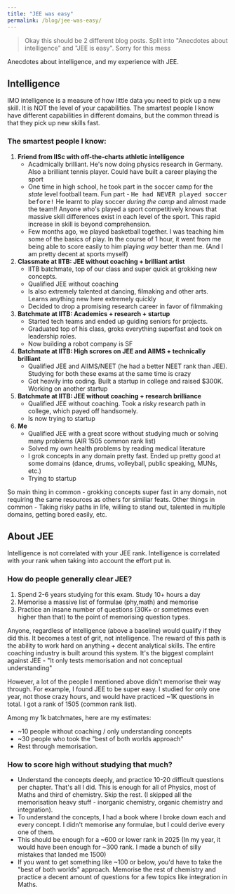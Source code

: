 ```yaml
---
title: "JEE was easy"
permalink: /blog/jee-was-easy/
---
```

> Okay this should be 2 different blog posts. Split into "Anecdotes about intelligence" and "JEE is easy". Sorry for this mess

Anecdotes about intelligence, and my experience with JEE.

## Intelligence
IMO intelligence is a measure of how little data you need to pick up a new skill. It is NOT the level of your capabilities. The smartest people I know have different capabilities in different domains, but the common thread is that they pick up new skills fast.  

<!-- How is this related to JEE? Its a common misconception that scoring high in this exam implies you are smart. I disagree. Scoring high can be done in 2 ways: (1) A lot of time & effort memorizing an insane amount of problems or (2) understanding the theory in depth and solving a few problems. The JEE coaching industry is a system built around the former. Intelligence doesn't really matter for this (though it helps). 

 Almost anyone can do the former. Its Close to 99% of those who score high fall into the former category.  -->

### The smartest people I know:  
1. **Friend from IISc with off-the-charts athletic intelligence**
    - Acadmically brilliant. He's now doing physics research in Germany. Also a brilliant tennis player. Could have built a career playing the sport
    - One time in high school, he took part in the soccer camp for the *state* level football team. Fun part - <kbd> He had NEVER played soccer before!</kbd> He learnt to play soccer _during the camp_ and almost made the team!! Anyone who's played a sport competitively knows that massive skill differences exist in each level of the sport. This rapid increase in skill is beyond comprehension.
    - Few months ago, we played basketball together. I was teaching him some of the basics of play. In the course of 1 hour, it went from me being able to score easily to him playing _way_ better than me. (And I am pretty decent at sports myself)  
2. **Classmate at IITB: JEE without coaching + brilliant artist**
    - IITB batchmate, top of our class and super quick at grokking new concepts.
    - Qualified JEE without coaching
    - Is also extremely talented at dancing, filmaking and other arts. Learns anything new here extremely quickly
    - Decided to drop a promising research career in favor of filmmaking
3. **Batchmate at IITB: Academics + research + startup**
    - Started tech teams and ended up guiding seniors for projects. 
    - Graduated top of his class, groks everything superfast  and took on leadership roles. 
    - Now building a robot company is SF
4. **Batchmate at IITB:  High scrores on JEE and AIIMS + technically brilliant**
    - Qualified JEE and AIIMS/NEET (he had a better NEET rank than JEE). Studying for both these exams at the same time is crazy
    - Got heavily into coding. Built a startup in college and raised $300K. Working on another startup
5. **Batchmate at IITB: JEE without coaching + research brilliance**
    - Qualified JEE without coaching. Took a risky research path in college, which payed off handsomely. 
    - Is now trying to startup
6. **Me**
    - Qualified JEE with a great score without studying much or solving many problems (AIR 1505 common rank list)
    - Solved my own health problems by reading medical literature
    - I grok concepts in any domain pretty fast. Ended up pretty good at some domains (dance, drums, volleyball, public speaking, MUNs, etc.)
    - Trying to startup

So main thing in common - grokking concepts super fast in any domain, not requiring the same resources as others for similiar feats. Other things in common - Taking risky paths in life, willing to stand out, talented in multiple domains, getting bored easily, etc.

## About JEE
Intelligence is not correlated with your JEE rank. Intelligence is correlated with your rank when taking into account the effort put in.

### How do people generally clear JEE? 
1. Spend 2-6 years studying for this exam. Study 10+ hours a day
2. Memorise a massive list of formulae (phy,math) and memorise 
3. Practice an insane number of questions (30K+ or sometimes even higher than that) to the point of memorising question types.  

Anyone, regardless of intelligence (above a baseline) would qualify if they did this. It becomes a test of grit, not intelligence. The reward of this path is the ability to work hard on anything + decent analytical skills. The entire coaching industry is built around this system. It's the biggest complaint against JEE - "It only tests memorisation and not conceptual understanding"

However, a lot of the people I mentioned above didn't memorise their way through. For example, I found JEE to be super easy. I studied for only one year, not those crazy hours, and would have practiced ~1K questions in total. I got a rank of 1505 (common rank list).  

Among my 1k batchmates, here are my estimates:
- ~10 people without coaching / only understanding concepts
- ~30 people who took the "best of both worlds approach"
- Rest through memorisation.

### How to score high without studying that much?
- Understand the concepts deeply, and practice 10-20 difficult questions per chapter. That's all I did. This is enough for all of Physics, most of Maths and third of chemistry. Skip the rest. (I skipped all the memorisation heavy stuff - inorganic chemistry, organic chemistry and integration).  
- To understand the concepts, I had a book where I broke down each and every concept. I didn't memorise any formulae, but I could derive every one of them.
- This should be enough for a ~600 or lower rank in 2025 (In my year, it would have been enough for ~300 rank. I made a bunch of silly mistakes that landed me 1500)
- If you want to get something like ~100 or below, you'd have to take the "best of both worlds" approach. Memorise the rest of chemistry and practice a decent amount of questions for a few topics like integration in Maths. 